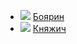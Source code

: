 * ![](/books/adv_history/Олег%20Гончаров/Боярин.jpg) [Боярин](/books/adv_history/Олег%20Гончаров/Боярин)
* ![](/books/adv_history/Олег%20Гончаров/Княжич.jpg) [Княжич](/books/adv_history/Олег%20Гончаров/Княжич)